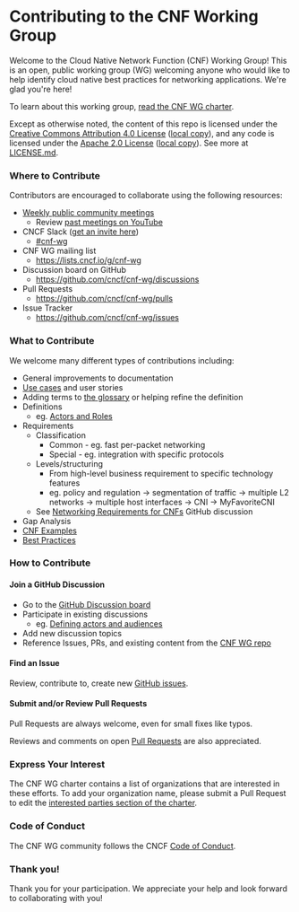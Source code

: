 # Contributing to the CNF Working Group

Welcome to the Cloud Native Network Function (CNF) Working Group! This is an open, public working group (WG) welcoming anyone who would like to help identify cloud native best practices for networking applications. We're glad you're here!

To learn about this working group, [read the CNF WG charter](https://github.com/cncf/cnf-wg/blob/master/charter.md).


Except as otherwise noted, the content of this repo is licensed under the [Creative Commons Attribution 4.0 License](https://creativecommons.org/licenses/by/4.0/) ([local copy](LICENSES/CC-BY-4.0.txt)), and any code is licensed under the [Apache 2.0 License](http://www.apache.org/licenses/LICENSE-2.0.html) ([local copy](LICENSES/APACHE-2.txt)). See more at [LICENSE.md](https://github.com/cncf/cnf-wg/blob/master/LICENSE.md).

### Where to Contribute

Contributors are encouraged to collaborate using the following resources:

- [Weekly public community meetings](https://github.com/cncf/cnf-wg#meetings)
    - Review [past meetings on YouTube](https://www.youtube.com/watch?v=3JPUOulYfxA&list=PLj6h78yzYM2PyMYvw5wiH01hthFb0qrOn)
- CNCF Slack ([get an invite here](https://slack.cncf.io/))
    - [#cnf-wg](https://cloud-native.slack.com/archives/C01F1LVAQCC)
- CNF WG mailing list
    - https://lists.cncf.io/g/cnf-wg
- Discussion board on GitHub
    - https://github.com/cncf/cnf-wg/discussions
- Pull Requests 
    - https://github.com/cncf/cnf-wg/pulls
- Issue Tracker
    - https://github.com/cncf/cnf-wg/issues 
 

### What to Contribute

We welcome many different types of contributions including:

- General improvements to documentation 
- [Use cases](https://github.com/cncf/cnf-wg/tree/master/use-case) and user stories
- Adding terms to [the glossary](https://github.com/cncf/cnf-wg/blob/master/doc/glossary.md) or helping refine the definition
- Definitions
    - eg. [Actors and Roles](https://github.com/cncf/cnf-wg/discussions/30)
- Requirements
    - Classification
        - Common -  eg. fast per-packet networking
        - Special - eg. integration with specific protocols
    - Levels/structuring
        - From high-level business requirement to specific technology features 
        - eg. policy and regulation -> segmentation of traffic -> multiple L2 networks -> multiple host interfaces -> CNI -> MyFavoriteCNI 
    - See [Networking Requirements for CNFs](https://github.com/cncf/cnf-wg/discussions/37) GitHub discussion
- Gap Analysis
- [CNF Examples](https://github.com/cncf/cnf-wg/discussions/35)
- [Best Practices](https://github.com/cncf/cnf-wg/tree/master/doc#best-practices-for-cnf-developers)

### How to Contribute

#### Join a GitHub Discussion

- Go to the [GitHub Discussion board](https://github.com/cncf/cnf-wg/discussions)
- Participate in existing discussions
    - eg. [Defining actors and audiences](https://github.com/cncf/cnf-wg/discussions/30)
- Add new discussion topics
- Reference Issues, PRs, and existing content from the [CNF WG repo](https://github.com/cncf/cnf-wg)

#### Find an Issue

Review, contribute to, create new [GitHub issues](https://github.com/cncf/cnf-wg/issues).

#### Submit and/or Review Pull Requests

Pull Requests are always welcome, even for small fixes like typos. 

Reviews and comments on open [Pull Requests](https://github.com/cncf/cnf-wg/pulls) are also appreciated. 

### Express Your Interest 

The CNF WG charter contains a list of organizations that are interested in these efforts. To add your organization name, please submit a Pull Request to edit the [interested parties section of the charter](https://github.com/cncf/cnf-wg/blob/master/charter.md#interested-parties).

### Code of Conduct
The CNF WG community follows the CNCF [Code of Conduct](https://github.com/cncf/cnf-wg/blob/master/interested-parties.md).

### Thank you!
Thank you for your participation. We appreciate your help and look forward to collaborating with you!
